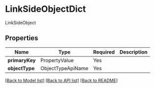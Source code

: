 # LinkSideObjectDict

LinkSideObject

## Properties
| Name | Type | Required | Description |
| ------------ | ------------- | ------------- | ------------- |
**primaryKey** | PropertyValue | Yes |  |
**objectType** | ObjectTypeApiName | Yes |  |


[[Back to Model list]](../../../../README.md#models-v2-link) [[Back to API list]](../../../../README.md#apis-v2-link) [[Back to README]](../../../../README.md)
